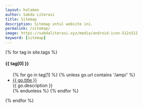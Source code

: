 ```yaml
---
layout: halaman
author: Sabda Literasi
title: Sitemap
description: Sitemap untul website ini.
permalink: /sitemap/
image: https://sabdaliterasi.xyz/media/android-icon-512x512
keyword: [sitemap]
---
```

<div class="sitemaps" id="sitemaps">

  {% for tag in site.tags %}
  <div class="sMaps">
  <h4 class="sMapsT">{{ tag[0] }}</h4>
    <ul>
      {% for go in tag[1] %}
      {% unless go.url contains '/amp/' %}
      <li><div class="iF"><div class="pThmb"><a class="thmb" aria-label="{{ go.title }}" href="{{ go.url | prepend: site.url }}" title="{{ go.title }}"><div style="background-image:url({{ go.image }}?width=360&height=202)"></div></a></div><div class="pCtnt"><div class="pInr"><div class="iTtl aTtl"><a href="{{ go.url | prepend: site.url }}">{{ go.title }}</a></div><div class="pSnpt"> {{ go.description }}</div><div class="pInf pSml" data-date='{{ go.date | date: "%b %d, %y" }}'></div></div></div></div></li>
 {% endunless %}
      {% endfor %}
    </ul>
  </div>
  {% endfor %}
</div>
<script>
!function(e){var s=e.createElement("link");s.rel="stylesheet",s.id="sitemapCss",s.async=!0,s.href="/assets/js/plusui/css/sitemap.css";var t=e.getElementsByTagName("script")[0].parentNode.insertBefore(s,t)}(document);
</script>
